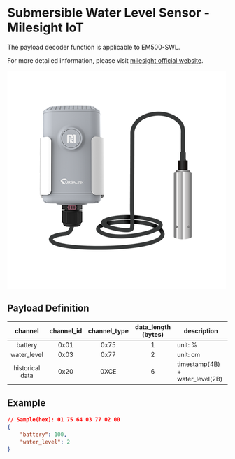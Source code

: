 # Submersible Water Level Sensor - Milesight IoT

The payload decoder function is applicable to EM500-SWL.

For more detailed information, please visit [milesight official website](https://www.milesight-iot.com).

![EM500-SWL](EM500-SWL.png)

## Payload Definition

|     channel     | channel_id | channel_type | data_length (bytes) | description                     |
| :-------------: | :--------: | :----------: | :-----------------: | ------------------------------- |
|     battery     |    0x01    |     0x75     |          1          | unit: %                         |
|   water_level   |    0x03    |     0x77     |          2          | unit: cm                        |
| historical data |    0x20    |     0XCE     |          6          | timestamp(4B) + water_level(2B) |

## Example

```json
// Sample(hex): 01 75 64 03 77 02 00
{
    "battery": 100,
    "water_level": 2
}
```
